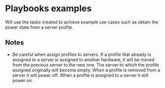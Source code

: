 # Playbooks examples

Will use the tasks created to achieve example use cases such as obtain the power state from a server profile.


## Notes
 - Be careful when assign profiles to servers. If a profile that already is assigned to a server is assigned to another hardware, it will be moved from the previous server to the new one. The server to which the profile assigned originally will become empty. When a profile is removed from a server it will power off. When a profile is assigned to a server it will power on.
